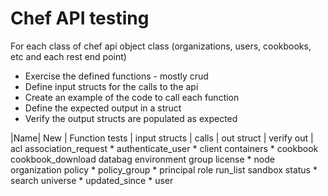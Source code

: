 # Chef API testing

For each class of chef api object class (organizations, users, cookbooks, etc and each rest end point)
* Exercise the defined functions - mostly crud
* Define input structs for the calls to the api
* Create an example of the code to call each function
* Define the expected output in a struct
* Verify the output structs are populated as expected

|Name| New | Function tests | input structs | calls | out struct | verify out |
acl
association_request *
authenticate_user *
client
containers *
cookbook
cookbook_download
databag
environment
group
license *
node
organization
policy *
policy_group *
principal
role
run_list
sandbox
status *
search
universe *
updated_since *
user
